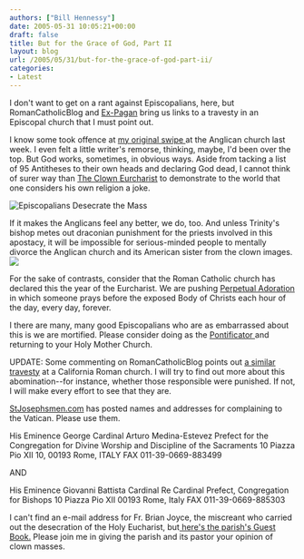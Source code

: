 ```yaml
---
authors: ["Bill Hennessy"]
date: 2005-05-31 10:05:21+00:00
draft: false
title: But for the Grace of God, Part II
layout: blog
url: /2005/05/31/but-for-the-grace-of-god-part-ii/
categories:
- Latest
---
```


I don't want to get on a rant against Episcopalians, here, but RomanCatholicBlog and [Ex-Pagan](https://www.expagan.info/blog/?p=123) bring us links to a travesty in an Episcopal church that I must point out.

I know some took offence at [my original swipe ](https://www.hennessysview.com/?p=708)at the Anglican church last week.  I even felt a little writer's remorse, thinking, maybe, I'd been over the top.  But God works, sometimes, in obvious ways.  Aside from tacking a list of 95 Antitheses to their own heads and declaring God dead, I cannot think of surer way than [The Clown Eurcharist](https://romancatholicblog.typepad.com/roman_catholic_blog/2005/05/and_over_at_the.html) to demonstrate to the world that one considers his own religion a joke.

![Episcopalians Desecrate the Mass](/wp-content/plugins/clownmass.gif)


If it makes the Anglicans feel any better, we do, too.  And unless Trinity's bishop metes out draconian punishment for the priests involved in this apostacy, it will be impossible for serious-minded people to mentally divorce the Anglican church and its American sister from the clown images.
![](/wp-content/plugins/hf_taber.jpg)

For the sake of contrasts, consider that the Roman Catholic church has declared this the year of the Eurcharist.  We are pushing [Perpetual Adoration](https://www.therealpresence.org/eucharst/pea/a2.html) in which someone prays before the exposed Body of Christs each hour of the day, every day, forever.

I there are many, many good Episcopalians who are as embarrassed about this is we are mortified.  Please consider doing as the [Pontificator ](https://pontifications.classicalanglican.net/?p=901)and returning to your Holy Mother Church.

UPDATE:  Some commenting on RomanCatholicBlog points out [a similar travesty](https://www.traditioninaction.org/HotTopics/a015htGoldenCalf1.htm) at a California Roman church.  I will try to find out more about this abomination--for instance, whether those responsible were punished.  If not, I will make every effort to see that they are.

[StJosephsmen.com](https://www.stjosephsmen.com/letters/clownmass.htm) has posted names and addresses for complaining to the Vatican.  Please use them.

His Eminence George Cardinal Arturo Medina-Estevez
Prefect for the Congregation for Divine Worship and Discipline of the Sacraments
10 Piazza Pio XII 10, 00193
Rome, ITALY
FAX 011-39-0669-883499

AND

His Eminence Giovanni Battista Cardinal Re
Cardinal Prefect, Congregation for Bishops
10 Piazza Pio XII
00193 Rome, Italy
FAX 011-39-0669-885303

I can't find an e-mail address for Fr. Brian Joyce, the miscreant who carried out the desecration of the Holy Eucharist, but[ here's the parish's Guest Book.](https://ctkph.org/enhancement/guestbook/entries.xsl)  Please join me in giving the parish and its pastor your opinion of clown masses.  
